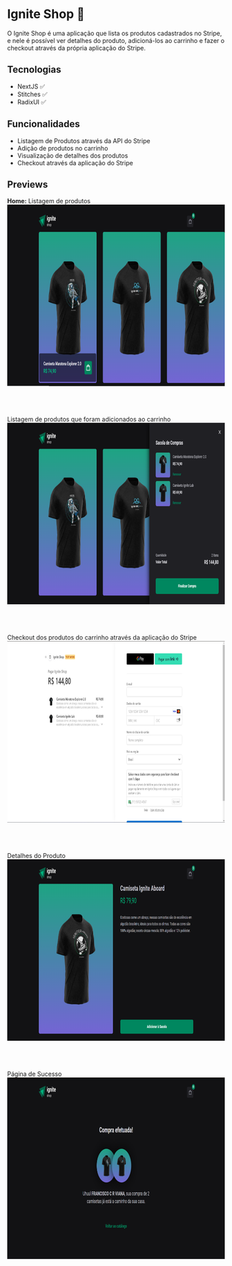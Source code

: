 # Ignite Shop 👕

O Ignite Shop é uma aplicação que lista os produtos cadastrados no Stripe, e nele é possível ver detalhes do produto, 
adicioná-los ao carrinho e fazer o checkout através da própria aplicação do Stripe.

## Tecnologias
 - NextJS ✅
 - Stitches ✅
 - RadixUI ✅

## Funcionalidades
 - Listagem de Produtos através da API do Stripe
 - Adição de produtos no carrinho
 - Visualização de detalhes dos produtos
 - Checkout através da aplicação do Stripe

## Previews
**Home:** Listagem de produtos
<img src="https://github.com/CleiltonRocha/ignite-shop/blob/main/.github/preview-1.png" width="1280px" height="420px" />

<br /><br /><br />
Listagem de produtos que foram adicionados ao carrinho
<img src="https://github.com/CleiltonRocha/ignite-shop/blob/main/.github/preview-2.png" width="1280px" height="420px" />

<br /><br /><br />
Checkout dos produtos do carrinho através da aplicação do Stripe
<img src="https://github.com/CleiltonRocha/ignite-shop/blob/main/.github/preview-4.png" width="1280px" height="420px" />


<br /><br /><br />
Detalhes do Produto
<img src="https://github.com/CleiltonRocha/ignite-shop/blob/main/.github/preview-3.png" width="1280px" height="420px" />

<br /><br /><br />
Página de Sucesso
<img src="https://github.com/CleiltonRocha/ignite-shop/blob/main/.github/preview-5.png" width="1280px" height="420px" />





